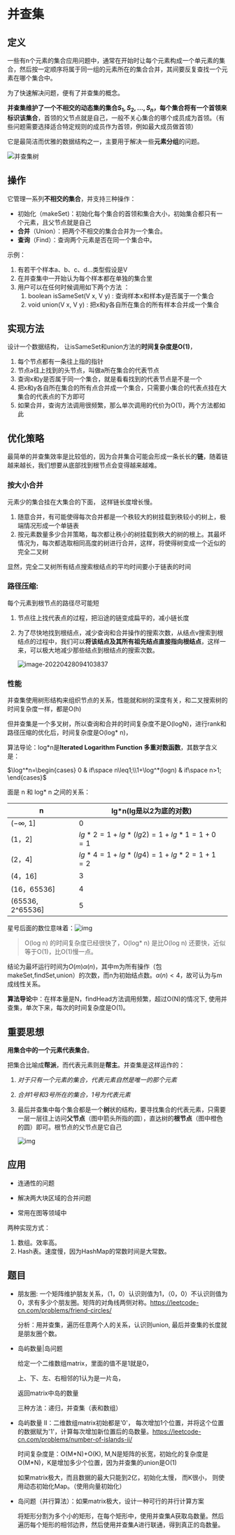 # 并查集

## 定义

一些有n个元素的集合应用问题中，通常在开始时让每个元素构成一个单元素的集合，然后按一定顺序将属于同一组的元素所在的集合合并，其间要反复查找一个元素在哪个集合中。

为了快速解决问题，便有了并查集的概念。

**并查集维护了一个不相交的动态集的集合$S_1,S_2,\dots,S_n$，每个集合将有一个首领来标识该集合**，首领的父节点就是自己，一般不关心集合的哪个成员成为首领。（有些问题需要选择适合特定规则的成员作为首领，例如最大成员做首领）

它是最简洁而优雅的数据结构之一，主要用于解决一些**元素分组**的问题。

![并查集树](images/20191115165924553.png)

## 操作

它管理一系列**不相交的集合**，并支持三种操作：

- 初始化（makeSet)：初始化每个集合的首领和集合大小，初始集合都只有一个元素，且父节点就是自己
- **合并**（Union）：把两个不相交的集合合并为一个集合。
- **查询**（Find）：查询两个元素是否在同一个集合中。

示例：

1. 有若干个样本a、b、c、d…类型假设是V  
2. 在并查集中一开始认为每个样本都在单独的集合里  
3. 用户可以在任何时候调用如下两个方法  ：
   1.  boolean isSameSet(V x, V y) : 查询样本x和样本y是否属于一个集合 
   2. void union(V x, V y) : 把x和y各自所在集合的所有样本合并成一个集合  

## 实现方法

设计一个数据结构， 让isSameSet和union方法的**时间复杂度是O(1)**，

1. 每个节点都有一条往上指的指针  
2. 节点a往上找到的头节点，叫做a所在集合的代表节点  
3. 查询x和y是否属于同一个集合，就是看看找到的代表节点是不是一个  
4. 把x和y各自所在集合的所有点合并成一个集合，只需要小集合的代表点挂在大集合的代表点的下方即可  
4. 如果合并，查询方法调用很频繁，那么单次调用的代价为O(1)，两个方法都如此

## 优化策略

最简单的并查集效率是比较低的，因为合并集合可能会形成一条长长的**链**，随着链越来越长，我们想要从底部找到根节点会变得越来越难。

### 按大小合并

元素少的集合挂在大集合的下面， 这样链长度增长慢。

1. 随意合并，有可能使得每次合并都是一个秩较大的树挂载到秩较小的树上，极端情况形成一个单链表
2. 按元素数量多少合并策略，每次都让秩小的树挂载到秩大的树的根上。其最坏情况为，每次都选取相同高度的树进行合并，这样，将使得树变成一个近似的完全二叉树

显然，完全二叉树所有结点搜索根结点的平均时间要小于链表的时间

### **路径压缩:**

每个元素到根节点的路径尽可能短

1. 节点往上找代表点的过程，把沿途的链变成扁平的，减小链长度

2. 为了尽快地找到根结点，减少查询和合并操作的搜索次数，从结点v搜索到根结点的过程中，我们可以**将该结点及其所有祖先结点直接指向根结点**，这样一来，可以极大地减少那些结点到根结点的搜索次数。

   ![image-20220428094103837](images/image-20220428094103837.png)

### 性能

并查集使用树形结构来组织节点的关系，性能就和树的深度有关，和二叉搜索树的时间复杂度一样，都是O(h)

但并查集是一个多叉树，所以查询和合并的时间复杂度不是O(logN)，进行rank和路径压缩的优化后，时间复杂度是O(log* n)，

算法导论：log*n是**Iterated Logarithm Function 多重对数函数**，其数学含义是：

$\log^*n=\begin{cases} 0 & if\space n\leq1;\\1+\log^*(logn) & if\space n>1; \end{cases}$

面是 n 和 log* n 之间的关系：

| n                | lg*n(lg是以2为底的对数)                 |
| ---------------- | --------------------------------------- |
| (−∞, 1]          | 0                                       |
| (1，2]           | $lg*2 = 1+lg*(lg2) = 1+ lg*1 = 1+0 = 1$ |
| (2，4]           | $lg*4 = 1+lg*(lg4) = 1+ lg*2 = 1+1 = 2$ |
| (4，16]          | 3                                       |
| (16，65536]      | 4                                       |
| (65536, 2^65536] | 5                                       |

星号后面的数位意味着：![img](images/20140628160039468)

> O(log n) 的时间复杂度已经很快了，O(log* n) 是比O(log n) 还要快，近似等于O(1)，比O(1)慢一点。

结论为最坏运行时间为$O(m)\alpha(n)$，其中m为所有操作（包makeSet,findSet,union）的次数，而n为初始结点数。$\alpha(n)<4$，故可认为与m成线性关系。

**算法导论**中：在样本量是N，findHead方法调用频繁，超过O(N)的情况下,  使用并查集，单次下来，每次的时间复杂度是O(1)。 

## **重要思想**

**用集合中的一个元素代表集合**。

把集合比喻成**帮派**，而代表元素则是**帮主**。并查集是这样运作的：

1. *对于只有一个元素的集合，代表元素自然是唯一的那个元素*

2. *合并1号和3号所在的集合，1号为代表元素*

3. 最后并查集中每个集合都是一个**树**状的结构，要寻找集合的代表元素，只需要一层一层往上访问**父节点**（图中箭头所指的圆），直达树的**根节点**（图中橙色的圆）即可。根节点的父节点是它自己

   ![img](images/v2-cca3ddf5806a221201ed78caf1d27041_720w.jpg)

## 应用

- 连通性的问题

- 解决两大块区域的合并问题

- 常用在图等领域中

两种实现方式：

1. 数组。效率高。
2. Hash表。速度慢，因为HashMap的常数时间是大常数。

## 题目

- 朋友圈: 一个矩阵维护朋友关系，（1，0）认识则值为1，（0，0）不认识则值为0，求有多少个朋友圈。矩阵的对角线两侧对称。https://leetcode-cn.com/problems/friend-circles/
  
  分析：用并查集，遍历任意两个人的关系，认识则union, 最后并查集的长度就是朋友圈个数。
  
- 岛屿数量|岛问题

  给定一个二维数组matrix，里面的值不是1就是0，

  上、下、左、右相邻的1认为是一片岛，

  返回matrix中岛的数量

  三种方法：递归，并查集（表和数组）

- 岛屿数量 II：二维数组matrix初始都是'0'， 每次增加1个位置，并将这个位置的数据赋为'1'，计算每次增加新位置后的岛数量。https://leetcode-cn.com/problems/number-of-islands-ii/
  
  时间复杂度是：O(M*N)+O(K),  M,N是矩阵的长宽，初始化的复杂度是O(M\*N)，K是增加多少个位置，因为并查集的union是O(1)
  
  如果matrix极大，而且数据的最大只能到2亿，初始化太慢， 而K很小， 则使用动态初始化Map。（使用向量初始化）
  
- 岛问题（并行算法）：如果matrix极大，设计一种可行的并行计算方案

  将矩形分割为多个小的矩形，在每个矩形中，使用并查集A获取岛数量。然后遍历每个矩形的相邻边界，然后使用并查集A进行联通，得到真正的岛数量。
  
  
  
  